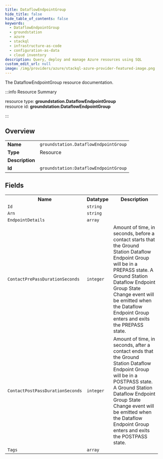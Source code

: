 ```yaml
---
title: DataflowEndpointGroup
hide_title: false
hide_table_of_contents: false
keywords:
  - DataflowEndpointGroup
  - groundstation
  - azure
  - stackql
  - infrastructure-as-code
  - configuration-as-data
  - cloud inventory
description: Query, deploy and manage Azure resources using SQL
custom_edit_url: null
image: /img/providers/azure/stackql-azure-provider-featured-image.png
---
```

The DataflowEndpointGroup resource documentation.

:::info Resource Summary

<div class="row">
<div class="providerDocColumn">
<span>resource type:&nbsp;<b>groundstation.DataflowEndpointGroup</b></span><br />
<span>resource id:&nbsp;<b>groundstation:DataflowEndpointGroup</b></span><br />
</div>
</div>

:::

## Overview
<table><tbody>
<tr><td><b>Name</b></td><td><code>groundstation.DataflowEndpointGroup</code></td></tr>
<tr><td><b>Type</b></td><td>Resource</td></tr>
<tr><td><b>Description</b></td><td></td></tr>
<tr><td><b>Id</b></td><td><code>groundstation:DataflowEndpointGroup</code></td></tr>
</tbody></table>

## Fields
<table><tbody>
<tr><th>Name</th><th>Datatype</th><th>Description</th></tr>
<tr><td><code>Id</code></td><td><code>string</code></td><td></td></tr><tr><td><code>Arn</code></td><td><code>string</code></td><td></td></tr><tr><td><code>EndpointDetails</code></td><td><code>array</code></td><td></td></tr><tr><td><code>ContactPrePassDurationSeconds</code></td><td><code>integer</code></td><td>Amount of time, in seconds, before a contact starts that the Ground Station Dataflow Endpoint Group will be in a PREPASS state. A Ground Station Dataflow Endpoint Group State Change event will be emitted when the Dataflow Endpoint Group enters and exits the PREPASS state.</td></tr><tr><td><code>ContactPostPassDurationSeconds</code></td><td><code>integer</code></td><td>Amount of time, in seconds, after a contact ends that the Ground Station Dataflow Endpoint Group will be in a POSTPASS state. A Ground Station Dataflow Endpoint Group State Change event will be emitted when the Dataflow Endpoint Group enters and exits the POSTPASS state.</td></tr><tr><td><code>Tags</code></td><td><code>array</code></td><td></td></tr>
</tbody></table>